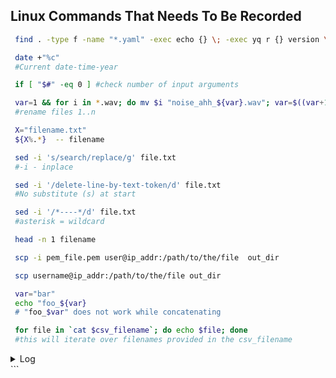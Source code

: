 ## Linux Commands That Needs To Be Recorded 

 ```bash
  find . -type f -name "*.yaml" -exec echo {} \; -exec yq r {} version \; -exec echo "" \;
 ```

 ```bash
  date +"%c" 
  #Current date-time-year
 ```

 ```bash
  if [ "$#" -eq 0 ] #check number of input arguments
 ```

 ```bash
  var=1 && for i in *.wav; do mv $i "noise_ahh_${var}.wav"; var=$((var+1)); done
  #rename files 1..n
 ```

 ```bash
  X="filename.txt"
  ${X%.*}  -- filename 
 ```

 ```bash
  sed -i 's/search/replace/g' file.txt
  #-i - inplace
 ```

 ```bash
  sed -i '/delete-line-by-text-token/d' file.txt
  #No substitute (s) at start
 ```

 ```bash
  sed -i '/*----*/d' file.txt
  #asterisk = wildcard
 ```

 ```bash
  head -n 1 filename 
 ```

 ```bash
  scp -i pem_file.pem user@ip_addr:/path/to/the/file  out_dir 
 ```

 ```bash
  scp username@ip_addr:/path/to/the/file out_dir 
 ```

 ```bash
  var="bar"
  echo "foo_${var}
  # "foo_$var" does not work while concatenating  
 ```
 ```bash
  for file in `cat $csv_filename`; do echo $file; done
  #this will iterate over filenames provided in the csv_filename
 ```



<details><summary>Log</summary>
<p>

​```python
print("hello world!")
​```

</p>
</details>
```

